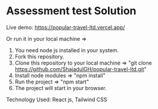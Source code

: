 # Assessment test Solution
Live demo: https://popular-travel-ltd.vercel.app/

Or run it in your local machine =>
1. You need node js installed in your system.
2. Fork this repository.
3. Clone this repository to your local machine => "git clone https://github.com/ShajadulGH/popular-travel-ltd.git"
4. Install node modules => "npm install"
5. Run the project => "npm start"
6. The project will start in your browser.

Technology Used: React js, Tailwind CSS
